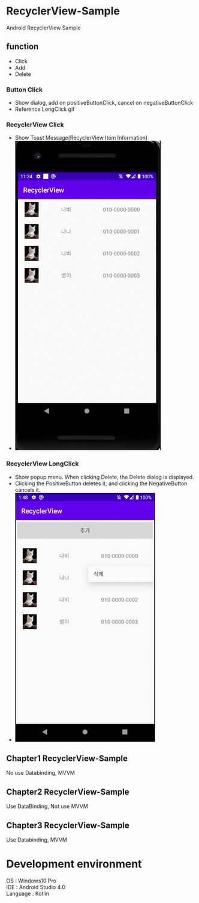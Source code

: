 # RecyclerView-Sample

Android RecyclerView Sample

## function
- Click   
- Add   
- Delete


### Button Click
- Show dialog, add on positiveButtonClick, cancel on negativeButtonClick
- Reference LongClick gif

### RecyclerView Click
- Show Toast Message(RecyclerView Item Information)
- ![Alt text](https://github.com/pyg1007/RecyclerView-Sample/blob/master/RecyclerViewClick.gif)



### RecyclerView LongClick
- Show popup menu. When clicking Delete, the Delete dialog is displayed.
- Clicking the PositiveButton deletes it, and clicking the NegativeButton cancels it.
- ![Alt text](https://github.com/pyg1007/RecyclerView-Sample/blob/master/RecyclerViewLongClick.gif)

## Chapter1 RecyclerView-Sample
No use Databinding, MVVM

## Chapter2 RecyclerView-Sample
Use DataBinding, Not use MVVM

## Chapter3 RecyclerView-Sample
Use Databinding, MVVM

# Development environment
  OS : Windows10 Pro   
  IDE : Android Studio 4.0   
  Language : Kotlin   
